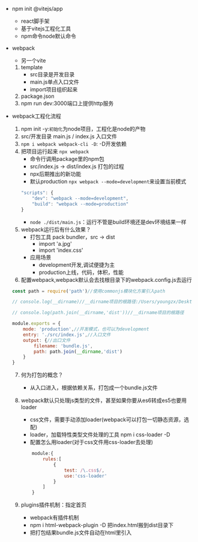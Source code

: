 - npm init @vitejs/app
    - react脚手架
    - 基于vitejs工程化工具
    - npm命令node默认命令

- webpack
    - 另一个vite
    1. template
        - src目录是开发目录
        - main.js单点入口文件
        - import项目组织起来
    2. package.json
    3. npm run dev:3000端口上提供http服务

- webpack工程化流程
    1. npm init -y:`初始化`为node项目，工程化是node的产物
    2. src/开发目录 main.js / index.js 入口文件  
    3. `npm i webpack webpack-cli -D`: -D开发依赖
    4. 把项目运行起来 `npx webpack`
        - 命令行调用package里的npm包
        - src/index.js -> dist/index.js 打包的过程
        - npx后期推出的新功能
        - 默认production `npx webpack --mode=development`来设置当前模式
        ```js
        "scripts": {
            "dev": "webpack --mode=development",
            "build": "webpack --mode=production"
        }
        ```
        - `node ./dist/main.js`：运行不管是build环境还是dev环境结果一样
    5. webpack运行后有什么效果？
        - 打包工具 pack bundler，src -> dist
            - import 'a.jpg'
            - import 'index.css'
        - 应用场景  
            - development开发,调试便捷为主
            - production上线，代码，体积，性能
    6. 配置webpack,webpack默认会去找根目录下的webpack.config.js去运行
    ```js
    const path = require('path')//使用commonjs模块化方案引入path

    // console.log(__dirname)//__dirname项目的根路径:/Users/youngzx/Desktop/Code/lesson_fullstack/workflow/webpack/webpack-demo

    // console.log(path.join(__dirname,'dist'))//__dirname项目的根路径

    module.exports = {
        mode: 'production',//开发模式，也可以为development
        entry: './src/index.js',//入口文件
        output: {//出口文件
            filename: 'bundle.js',
            path: path.join(__dirname,'dist')
        }
    }
    ```

    7. 何为打包的概念？
        - 从入口进入，根据依赖关系，打包成一个bundle.js文件
    
    8. webpack默认只处理js类型的文件，甚至如果你要从es6转成es5也要用loader
        - css文件，需要手动添加loader(webpack可以打包一切静态资源，选配)
        - loader，加载特性类型文件处理的工具 npm i css-loader -D
        - 配置怎么用loader(对于css文件用css-loader去处理)
        ```js
            module:{
                rules:[
                    {
                        test: /\.css$/,
                        use:'css-loader'
                    }
                ]
            }
        ```

    9. plugins插件机制：指定首页
        - webpack有插件机制
        - npm i html-webpack-plugin -D 把index.html搬到dist目录下
        - 把打包结果bundle.js文件自动在html里引入